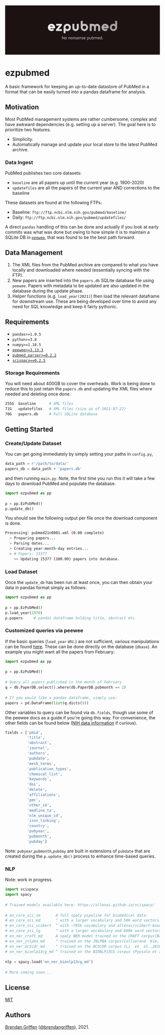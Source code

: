 
![ezpubmed_logo](ezpubmed_logo.png)

# ezpubmed

A basic framework for keeping an up-to-date datastore of PubMed in a format that can be easily turned into a pandas dataframe for analysis.

## Motivation

Most PubMed management systems are rather cumbersome, complex and have awkward dependencies (e.g. setting up a server). The goal here is to prioritize two features.

- Simplicity.
- Automatically manage and update your local store to the latest PubMed archive.

### Data Ingest

PubMed publishes two core datasets:

* `baseline` are all papers up until the current year (e.g. 1900-2020)
* `updatefiles` are all the papers of the current year AND corrections to the baseline

These datasets are found at the following FTPs:

- Baseline: `ftp://ftp.ncbi.nlm.nih.gov/pubmed/baseline/`
- Daily: `ftp://ftp.ncbi.nlm.nih.gov/pubmed/updatefiles/`

A direct `pandas` handling of this can be done and actually if you look at early commits was what was done but owing to how simple it is to maintain a SQLite DB in [`peewee`](https://github.com/coleifer/peewee), that was found to be the best path forward.

## Data Management

1. The XML files from the PubMed archive are compared to what you have locally and downloaded where needed (essentially syncing with the FTP).
2. New papers are inserted into the `papers.db` SQLite database file using `peewee`. Papers with metadata to be updated are also updated in the database during the update phase.
3. Helper functions (e.g. `load_year(2021)`) then load the relevant dataframe for downstream use. These are being developed over time to avoid any need for SQL knowledge and keep it fairly pythonic.

## Requirements

- `pandas>=1.0.5`
- `python>=3.8`
- `numpy>=1.18.5`
- [`peewee>=3.13.3`](https://github.com/coleifer/peewee)
- [`pubmed_parser>=0.2.2`](https://github.com/titipata/pubmed_parser)
- [`scispacy==0.2.5`](https://allenai.github.io/scispacy/)

### Storage Requirements

You will need about 400GB to cover the overheads. Work is being done to reduce this to just retain the `papers.db` and updating the XML files where needed and deleting once done.

```bash
255G  baseline      # XML files
71G   updatefiles   # XML files (size as of 2021-07-22)
70G   papers.db     # Full SQLite database
```

## Getting Started

### Create/Update Dataset

You can get going immediately by simply setting your paths in `config.py`,

```python
data_path = r'/path/to/data/'
papers_db = data_path + 'papers.db'
```

and then running `main.py`. Note, the first time you run this it will take a few days to download PubMed and populate the database.

```python
import ezpubmed as pp
  
p = pp.EzPubMed()
p.update_db()
```

You should see the following output per file once the download component is done.

```bash
Processing: pubmed21n0001.xml (0.00 complete)
  > Preparing papers...
  > Parsing dates...
  > Creating year-month-day entries...
  > # Papers: 15377
    >> Updating 15377 (100.00) papers into database.
```

### Load Dataset

Once the `update_db` has been run at least once, you can then obtain your data in pandas format simply as follows:

```python
import ezpubmed as pp
  
p = pp.EzPubMed()
p.load_year(1970)
p.papers     # pandas dataframe holding title, abstract etc.
```

### Customized queries via peewee

If the basic queries (`load_year` etc.) are not sufficient, various manipulations can be found [here](https://docs.peewee-orm.com/en/latest/peewee/querying.html#filtering-records). These can be done directly on the database (`dbase`). An example you might want all the papers from February:

```python
import ezpubmed as pp
  
p = pp.EzPubMed()

# Query all papers published in the month of February
q = db.PaperDB.select().where(db.PaperDB.pubmonth == 2) 

# If you would like a pandas dataframe, simply use:
papers = pd.DataFrame(list(q.dicts()))

```

Other variables to query can be found via `db.fields`, though use some of the peewee docs as a guide if you're going this way. For convenience, the other fields can be found below ([NIH data information](https://www.nlm.nih.gov/bsd/mms/medlineelements.html) if curious).

```python
fields = ['pmid',
          'title', 
          'abstract', 
          'journal', 
          'authors', 
          'pubdate', 
          'mesh_terms',
          'publication_types', 
          'chemical_list', 
          'keywords', 
          'doi', 
          'delete',
          'affiliations', 
          'pmc', 
          'other_id', 
          'medline_ta', 
          'nlm_unique_id',
          'issn_linking', 
          'country', 
          'pubyear', 
          'pubmonth',
          'pubday']
```

Note: `pubyear`,`pubmonth`,`pubday` are built in extensions of `pubdate` that are created during the `p.update_db()` process to enhance time-based queries.

### NLP

Note: work in progress.

```python
import scispacy
import spacy

# Trained models available here: https://allenai.github.io/scispacy/

# en_core_sci_sm       A full spaCy pipeline for biomedical data.
# en_core_sci_md       ^ with a larger vocabulary and 50k word vectors.
# en_core_sci_scibert  ^ with ~785k vocabulary and allenai/scibert-base as the transformer model.
# en_core_sci_lg       ^ with a larger vocabulary and 600k word vectors.
# en_ner_craft_md      A spaCy NER model trained on the CRAFT corpus(Bada et al., 2011).
# en_ner_jnlpba_md     ^ trained on the JNLPBA corpus(Collierand  Kim,  2004).
# en_ner_bc5cdr_md     ^ trained on the BC5CDR corpus (Li  et  al.,2016).
# en_ner_bionlp13cg_md ^ trained on the BIONLP13CG corpus (Pyysalo et al., 2015).

nlp = spacy.load('en_ner_bionlp13cg_md')

# More coming soon...

```

## License

[MIT](https://choosealicense.com/licenses/mit/)

## Authors

[Brendan Griffen](https://www.brendangriffen.com/) ([@brendangriffen](https://www.twitter.com/bgriffen)), 2021.
